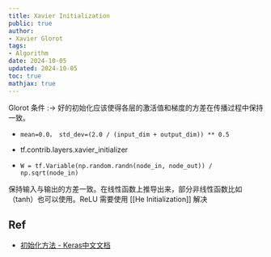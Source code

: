 ```yaml
---
title: Xavier Initialization
public: true
author:
- Xavier Glorot
tags:
- Algorithm
date: 2024-10-05
updated: 2024-10-05
toc: true
mathjax: true
---
```


Glorot 条件 :-> 好的初始化应该使得各层的激活值和梯度的方差在传播过程中保持一致。
  + `mean=0.0， std_dev=(2.0 / (input_dim + output_dim)) ** 0.5`

  + tf.contrib.layers.xavier_initializer

  + `W = tf.Variable(np.random.randn(node_in, node_out)) / np.sqrt(node_in)`

保持输入与输出的方差一致。在线性函数上推导出来，部分非线性函数比如（tanh）也可以使用。ReLU 需要使用 [[He Initialization]] 解决

## Ref

  + [初始化方法 - Keras中文文档](https://keras-cn.readthedocs.io/en/latest/other/initializations/)
